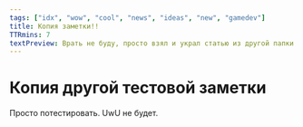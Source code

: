 ```yaml
---
tags: ["idx", "wow", "cool", "news", "ideas", "new", "gamedev"]
title: Копия заметки!!
TTRmins: 7
textPreview: Врать не буду, просто взял и украл статью из другой папки
---
```


# Копия другой тестовой заметки

Просто потестировать. UwU не будет.
